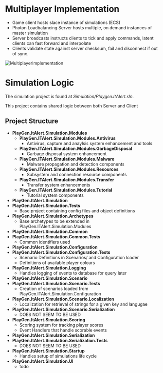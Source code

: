 # Multiplayer Implementation

- Game client hosts slace instance of simulations (ECS) 
- Photon Loadbalancing Server hosts multiple, on demand instances of master simulation
- Server broadcasts instructs clients to tick and apply commands, latent clients can fast forward and interpolate
- Clients validate state against server checksum, fail and disconnect if out of sync.

![MultiplayerImplementation](../images/MultiplayerImplementation.png)

# Simulation Logic
The simulation project is found at *Simulation/Playgen.ItAlert.sln*.

This project contains shared logic between both Server and Client
## Project Structure
- **PlayGen.ItAlert.Simulation.Modules**
    - **PlayGen.ITAlert.Simulation.Modules.Antivirus**
        - Antivirus, capture and anaylsis system enhancement and tools 
    - **PlayGen.ITAlert.Simulation.Modules.GarbageDisposal** 
        - Garbage disposal system enhancement
    - **PlayGen.ITAlert.Simulation.Modules.Malware** 
        - Malware propagation and detection components
    - **PlayGen.ITAlert.Simulation.Modules.Resources**
        - Subsystem and connection resource components 
    - **PlayGen.ITAlert.Simulation.Modules.Transfer** 
        - Transfer system enhancements
    - **PlayGen.ITAlert.Simulation.Modules.Tutorial** 
        - Tutorial system components
- **PlayGen.ItAlert.Simulation**
- **PlayGen.ItAlert.Simulation.Tests**
    - Base project containing config files and object definitions
- **PlayGen.ItAlert.Simulation.Archetypes**
    - Base archetypes to be extended in PlayGen.ITAlert.Simulation.Modules
- **PlayGen.ItAlert.Simulation.Common**
- **PlayGen.ItAlert.Simulation.Common.Tests**
    - Common identifiers used
- **PlayGen.ItAlert.Simulation.Configuration**
- **PlayGen.ItAlert.Simulation.Configuration.Tests**
    - Scenario Definitions in Scenarios/ and Configuration loader
    - Definitions of available player colours 
- **PlayGen.ItAlert.Simulation.Logging**
    - Handles logging of events to database for query later
- **PlayGen.ItAlert.Simulation.Scenario**
- **PlayGen.ItAlert.Simulation.Scenario.Tests**
    - Creation of scenarios loaded from PlayGen.ITAlert.Simulation.Configuration
- **PlayGen.ItAlert.Simulation.Scenario.Localization**
    - Localization for retrieval of strings for a given key and langugae
- **PlayGen.ItAlert.Simulation.Scenario.Serialization**
    - DOES NOT SEEM TO BE USED
- **PlayGen.ItAlert.Simulation.Scoring**
    - Scoring system for tracking player scores
    - Event Handlers that handle scorable events
- **PlayGen.ItAlert.Simulation.Serialization**
- **PlayGen.ItAlert.Simulation.Serialization.Tests**
    - DOES NOT SEEM TO BE USED
- **PlayGen.ItAlert.Simulation.Startup**
    - Handles setup of simulations life cycle
- **PlayGen.ItAlert.Simulation.UI**
    - todo

